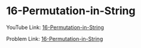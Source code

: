 # 16-Permutation-in-String

YouTube Link: [16-Permutation-in-String](https://youtu.be/HklNHminosE)

Problem Link: [16-Permutation-in-String](https://leetcode.com/problems/permutation-in-string/)

